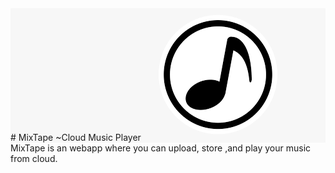 <div style="background-color: #F7F7F7;">
	# MixTape ~Cloud Music Player <img src="screenshot/logo.png">
</div>
MixTape is an webapp where you can upload, store ,and play your music from cloud.

